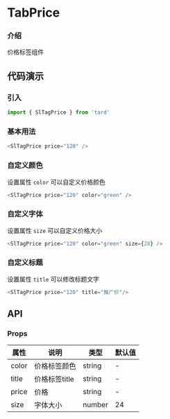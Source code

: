# TabPrice
### 介绍
价格标签组件
## 代码演示
### 引入
```js
import { SlTagPrice } from 'tard'
```
### 基本用法
```js
<SlTagPrice price="120" /> 
```

### 自定义颜色
设置属性 `color` 可以自定义价格颜色 
```js
<SlTagPrice price="120" color="green" /> 
```

### 自定义字体
设置属性 `size` 可以自定义价格大小 
```js
<SlTagPrice price="120" color="green" size={28} />  
```

### 自定义标题
设置属性 `title` 可以修改标题文字 
```js
<SlTagPrice price="120" title="推广价"/> 
```
        
## API
### Props
|  属性   | 说明  | 类型 | 默认值 |
|  ----  | ----  | ---- | ---- |
| color | 价格标签颜色 | string | - |
| title | 价格标签title | string | - |
| price | 价格 | string | - |
| size | 字体大小 | number | 24 |
